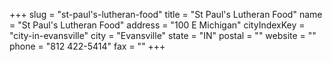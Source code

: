 +++
slug = "st-paul's-lutheran-food"
title = "St Paul's Lutheran Food"
name = "St Paul's Lutheran Food"
address = "100 E Michigan"
cityIndexKey = "city-in-evansville"
city = "Evansville"
state = "IN"
postal = ""
website = ""
phone = "812 422-5414"
fax = ""
+++
